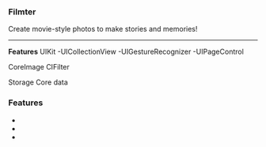 ### Filmter

Create movie-style photos to make stories and memories!

----------
**Features** 
UIKit
-UICollectionView
-UIGestureRecognizer
-UIPageControl

CoreImage
CIFilter

Storage
Core data
### Features
-
-
-



